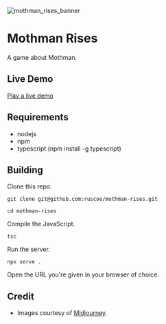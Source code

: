 ![mothman_rises_banner](https://github.com/user-attachments/assets/e25d6e72-ffe9-44be-a07d-4653a89a8429)

# Mothman Rises

A game about Mothman.

## Live Demo

[Play a live demo](https://ruscoe.org/mothman/)

## Requirements

* nodejs
* npm
* typescript (npm install -g typescript)

## Building

Clone this repo.

`git clone git@github.com:ruscoe/mothman-rises.git`

`cd mothman-rises`

Compile the JavaScript.

`tsc`

Run the server.

`npx serve .`

Open the URL you're given in your browser of choice.

## Credit

* Images courtesy of [Midjourney](https://www.midjourney.com/).

